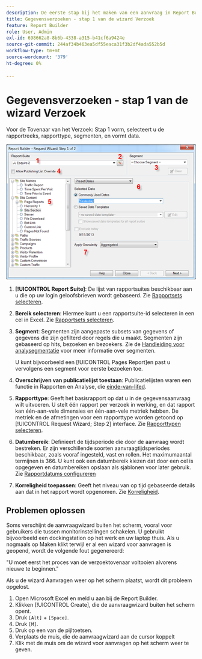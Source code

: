 ```yaml
---
description: De eerste stap bij het maken van een aanvraag in Report Builder.
title: Gegevensverzoeken - stap 1 van de wizard Verzoek
feature: Report Builder
role: User, Admin
exl-id: 698662a8-8b6b-4338-a315-b41cf6a9424e
source-git-commit: 244af34b463ea5df55eaca31f3b2df4ada552b5d
workflow-type: tm+mt
source-wordcount: '379'
ht-degree: 0%

---
```


# Gegevensverzoeken - stap 1 van de wizard Verzoek

Voor de Tovenaar van het Verzoek: Stap 1 vorm, selecteert u de rapportreeks, rapporttype, segmenten, en vormt data.

![Schermafbeelding met de wizard Verzoek: formulier Stap 1.](assets/rw1_overview.png)

1. **[!UICONTROL Report Suite]**: De lijst van rapportsuites beschikbaar aan u die op uw login geloofsbrieven wordt gebaseerd. Zie [Rapportsets selecteren](/help/analyze/report-builder/data-requests/selecting-report-suites/t-select-report-suites.md).

1. **Bereik selecteren**: Hiermee kunt u een rapportsuite-id selecteren in een cel in Excel. Zie [Rapportsets selecteren](/help/analyze/report-builder/data-requests/selecting-report-suites/t-select-report-suites.md).

1. **Segment**: Segmenten zijn aangepaste subsets van gegevens of gegevens die zijn gefilterd door regels die u maakt. Segmenten zijn gebaseerd op hits, bezoeken en bezoekers. Zie de [Handleiding voor analysegmentatie](https://experienceleague.adobe.com/docs/analytics/components/segmentation/seg-home.html) voor meer informatie over segmenten.

   U kunt bijvoorbeeld een [!UICONTROL Pages Report]en past u vervolgens een segment voor eerste bezoeken toe.

1. **Overschrijven van publicatielijst toestaan**: Publicatielijsten waren een functie in Rapporten en Analyse, die [einde-van-lifed](https://new.express.adobe.com/webpage/WFCyq7w8kijmB?).

1. **Rapporttype**: Geeft het basisrapport op dat u in de gegevensaanvraag wilt uitvoeren. U stelt één rapport per verzoek in werking, en dat rapport kan één-aan-vele dimensies en één-aan-vele metriek hebben. De metriek en de afmetingen voor een rapporttype worden getoond op [!UICONTROL Request Wizard; Step 2] interface. Zie [Rapporttypen selecteren](/help/analyze/report-builder/data-requests/c-report-types/select-report-types.md).

1. **Datumbereik**: Definieert de tijdsperiode die door de aanvraag wordt bestreken. Er zijn verschillende soorten aanvraagtijdsperiodes beschikbaar, zoals vooraf ingesteld, vast en rollen. Het maximumaantal termijnen is 366. U kunt ook een datumbereik kiezen dat door een cel is opgegeven en datumbereiken opslaan als sjablonen voor later gebruik.  Zie [Rapportdatums configureren](/help/analyze/report-builder/data-requests/configuring-report-dates/custom-calendar.md)

1. **Korreligheid toepassen**: Geeft het niveau van op tijd gebaseerde details aan dat in het rapport wordt opgenomen. Zie [Korreligheid](/help/analyze/report-builder/data-requests/configuring-report-dates/granularity.md).

## Problemen oplossen

Soms verschijnt de aanvraagwizard buiten het scherm, vooral voor gebruikers die tussen monitorinstellingen schakelen. U gebruikt bijvoorbeeld een dockingstation op het werk en uw laptop thuis. Als u nogmaals op Maken klikt terwijl er al een wizard voor aanvragen is geopend, wordt de volgende fout gegenereerd:

&quot;U moet eerst het proces van de verzoektovenaar voltooien alvorens nieuwe te beginnen.&quot;

Als u de wizard Aanvragen weer op het scherm plaatst, wordt dit probleem opgelost.

1. Open Microsoft Excel en meld u aan bij de Report Builder.
2. Klikken [!UICONTROL Create], die de aanvraagwizard buiten het scherm opent.
3. Druk `[Alt]` + `[Space]`.
4. Druk `[M]`.
5. Druk op een van de pijltoetsen.
6. Verplaats de muis, die de aanvraagwizard aan de cursor koppelt
7. Klik met de muis om de wizard voor aanvragen op het scherm weer te geven.
